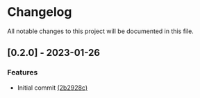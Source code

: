 # Changelog

All notable changes to this project will be documented in this file.

## [0.2.0] - 2023-01-26

### Features

- Initial commit [(2b2928c)](https://github.com/iwishiwasaneagle/jpdmgen/commit/2b2928c2901d69e5954e0558ba9e2cd204b2a48c)

